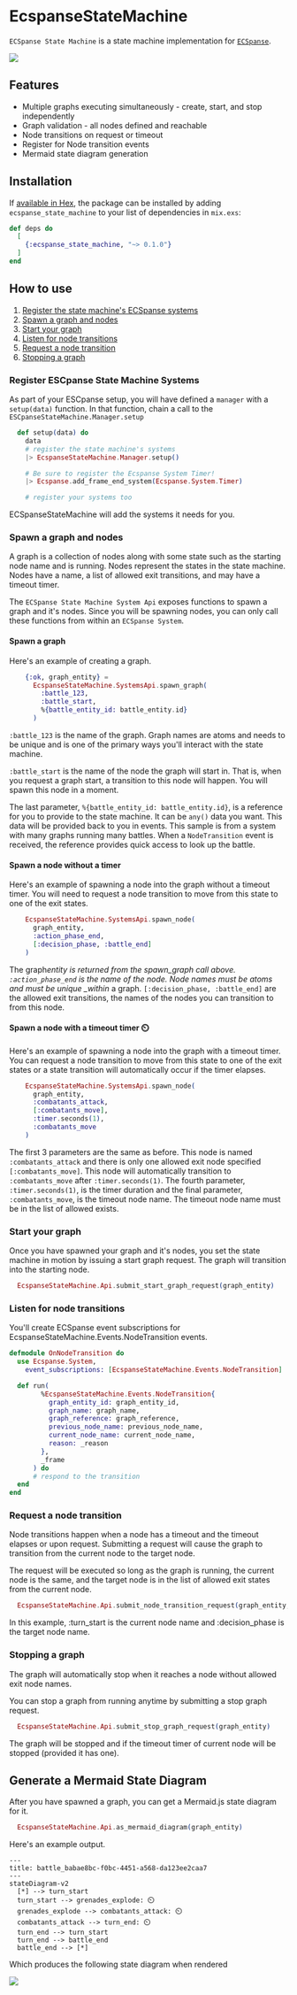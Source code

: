 # EcspanseStateMachine

<!-- MDOC !-->

`ECSpanse State Machine` is a state machine implementation for [`ECSpanse`](https://hexdocs.pm/ecspanse).

[![](https://mermaid.ink/img/pako:eNp1kEFuwjAQRa9izbLCUkmhRV6w4gYs6yqa2AONiB3kTKpWiDNwF1acpxfoFTqOioJadWN7_vsjff8DuNYTGNBa28g1N2RUhSx3WWGFtKic3tzLMZvNpxrnjwvtcVo8EBUO8cnGYbFjZFrVuE0Y9Ftho1LPdy9K66XiPsVSeOKsjtMAt4kieupKet83EsSoz9P563LK1t9sWHBtkHQYuSslJLrd7cYfOAag6G-dV-2_hFf004SMGY3TAOWHWYUJBEoBay81HrJigV8pkAUjT49pZ8HGo_iw53b9ER0YTj1NoN_7sTcwG2w6On4DXdGPHQ?type=png)](https://mermaid.live/edit#pako:eNp1kEFuwjAQRa9izbLCUkmhRV6w4gYs6yqa2AONiB3kTKpWiDNwF1acpxfoFTqOioJadWN7_vsjff8DuNYTGNBa28g1N2RUhSx3WWGFtKic3tzLMZvNpxrnjwvtcVo8EBUO8cnGYbFjZFrVuE0Y9Ftho1LPdy9K66XiPsVSeOKsjtMAt4kieupKet83EsSoz9P563LK1t9sWHBtkHQYuSslJLrd7cYfOAag6G-dV-2_hFf004SMGY3TAOWHWYUJBEoBay81HrJigV8pkAUjT49pZ8HGo_iw53b9ER0YTj1NoN_7sTcwG2w6On4DXdGPHQ)

<!-- MDOC !-->

## Features

- Multiple graphs executing simultaneously - create, start, and stop independently
- Graph validation - all nodes defined and reachable
- Node transitions on request or timeout
- Register for Node transition events
- Mermaid state diagram generation

<!-- MDOC !-->

## Installation

If [available in Hex](https://hex.pm/docs/publish), the package can be installed
by adding `ecspanse_state_machine` to your list of dependencies in `mix.exs`:

```elixir
def deps do
  [
    {:ecspanse_state_machine, "~> 0.1.0"}
  ]
end
```

<!-- MDOC !-->

## How to use

1. [Register the state machine's ECSpanse systems](#register-escpanse-state-machine-systems)
2. [Spawn a graph and nodes](#spawn-a-graph-and-nodes)
3. [Start your graph](#start-your-graph)
4. [Listen for node transitions](#listen-for-node-transitions)
5. [Request a node transition](#request-a-node-transition)
6. [Stopping a graph](#stopping-a-graph)

### Register ESCpanse State Machine Systems

As part of your ESCpanse setup, you will have defined a `manager` with a `setup(data)` function. In that function, chain a call to the `ESCpanseStateMachine.Manager.setup`

```elixir
  def setup(data) do
    data
    # register the state machine's systems
    |> EcspanseStateMachine.Manager.setup()

    # Be sure to register the Ecspanse System Timer!
    |> Ecspanse.add_frame_end_system(Ecspanse.System.Timer)

    # register your systems too
```

ECSpanseStateMachine will add the systems it needs for you.

### Spawn a graph and nodes

A graph is a collection of nodes along with some state such as the starting node name and is running. Nodes represent the states in the state machine. Nodes have a name, a list of allowed exit transitions, and may have a timeout timer.

The `ECSpanse State Machine System Api` exposes functions to spawn a graph and it's nodes. Since you will be spawning nodes, you can only call these functions from within an `ECSpanse System`.

#### Spawn a graph

Here's an example of creating a graph.

```elixir
    {:ok, graph_entity} =
      EcspanseStateMachine.SystemsApi.spawn_graph(
        :battle_123,
        :battle_start,
        %{battle_entity_id: battle_entity.id}
      )
```

`:battle_123` is the name of the graph. Graph names are atoms and needs to be unique and is one of the primary ways you'll interact with the state machine.

`:battle_start` is the name of the node the graph will start in. That is, when you request a graph start, a transition to this node will happen. You will spawn this node in a moment.

The last parameter, `%{battle_entity_id: battle_entity.id}`, is a reference for you to provide to the state machine. It can be `any()` data you want. This data will be provided back to you in events. This sample is from a system with many graphs running many battles. When a `NodeTransition` event is received, the reference provides quick access to look up the battle.

#### Spawn a node without a timer

Here's an example of spawning a node into the graph without a timeout timer. You will need to request a node transition to move from this state to one of the exit states.

```elixir
    EcspanseStateMachine.SystemsApi.spawn_node(
      graph_entity,
      :action_phase_end,
      [:decision_phase, :battle_end]
    )
```

The graph*entity is returned from the spawn_graph call above. `:action_phase_end` is the name of the node. Node names must be atoms and must be unique \_within* a graph. `[:decision_phase, :battle_end]` are the allowed exit transitions, the names of the nodes you can transition to from this node.

#### Spawn a node with a timeout timer ⏲️

Here's an example of spawning a node into the graph with a timeout timer. You can request a node transition to move from this state to one of the exit states or a state transition will automatically occur if the timer elapses.

```elixir
    EcspanseStateMachine.SystemsApi.spawn_node(
      graph_entity,
      :combatants_attack,
      [:combatants_move],
      :timer.seconds(1),
      :combatants_move
    )
```

The first 3 parameters are the same as before. This node is named `:combatants_attack` and there is only one allowed exit node specified `[:combatants_move]`. This node will automatically transition to `:combatants_move` after `:timer.seconds(1)`. The fourth parameter, `:timer.seconds(1)`, is the timer duration and the final parameter, `:combatants_move`, is the timeout node name. The timeout node name must be in the list of allowed exists.

### Start your graph

Once you have spawned your graph and it's nodes, you set the state machine in motion by issuing a start graph request. The graph will transition into the starting node.

```elixir
  EcspanseStateMachine.Api.submit_start_graph_request(graph_entity)
```

### Listen for node transitions

You'll create ECSpanse event subscriptions for EcspanseStateMachine.Events.NodeTransition events.

```elixir
defmodule OnNodeTransition do
  use Ecspanse.System,
    event_subscriptions: [EcspanseStateMachine.Events.NodeTransition]

  def run(
        %EcspanseStateMachine.Events.NodeTransition{
          graph_entity_id: graph_entity_id,
          graph_name: graph_name,
          graph_reference: graph_reference,
          previous_node_name: previous_node_name,
          current_node_name: current_node_name,
          reason: _reason
        },
        _frame
      ) do
      # respond to the transition
  end
end
```

### Request a node transition

Node transitions happen when a node has a timeout and the timeout elapses or upon request. Submitting a request will cause the graph to transition from the current node to the target node.

The request will be executed so long as the graph is running, the current node is the same, and the target node is in the list of allowed exit states from the current node.

```elixir
  EcspanseStateMachine.Api.submit_node_transition_request(graph_entity, :turn_start, :decision_phase)
```

In this example, :turn_start is the current node name and :decision_phase is the target node name.

<!-- MDOC !-->

### Stopping a graph

The graph will automatically stop when it reaches a node without allowed exit node names.

You can stop a graph from running anytime by submitting a stop graph request.

```elixir
  EcspanseStateMachine.Api.submit_stop_graph_request(graph_entity)
```

The graph will be stopped and if the timeout timer of current node will be stopped (provided it has one).

## Generate a Mermaid State Diagram

After you have spawned a graph, you can get a Mermaid.js state diagram for it.

```elixir
  EcspanseStateMachine.Api.as_mermaid_diagram(graph_entity)
```

Here's an example output.

```mermaid
---
title: battle_babae8bc-f0bc-4451-a568-da123ee2caa7
---
stateDiagram-v2
  [*] --> turn_start
  turn_start --> grenades_explode: ⏲️
  grenades_explode --> combatants_attack: ⏲️
  combatants_attack --> turn_end: ⏲️
  turn_end --> turn_start
  turn_end --> battle_end
  battle_end --> [*]
```

Which produces the following state diagram when rendered

[![](https://mermaid.ink/img/pako:eNp1kEFuwjAQRa9izbLCUkmhRV6w4gYs6yqa2AONiB3kTKpWiDNwF1acpxfoFTqOioJadWN7_vsjff8DuNYTGNBa28g1N2RUhSx3WWGFtKic3tzLMZvNpxrnjwvtcVo8EBUO8cnGYbFjZFrVuE0Y9Ftho1LPdy9K66XiPsVSeOKsjtMAt4kieupKet83EsSoz9P563LK1t9sWHBtkHQYuSslJLrd7cYfOAag6G-dV-2_hFf004SMGY3TAOWHWYUJBEoBay81HrJigV8pkAUjT49pZ8HGo_iw53b9ER0YTj1NoN_7sTcwG2w6On4DXdGPHQ?type=png)](https://mermaid.live/edit#pako:eNp1kEFuwjAQRa9izbLCUkmhRV6w4gYs6yqa2AONiB3kTKpWiDNwF1acpxfoFTqOioJadWN7_vsjff8DuNYTGNBa28g1N2RUhSx3WWGFtKic3tzLMZvNpxrnjwvtcVo8EBUO8cnGYbFjZFrVuE0Y9Ftho1LPdy9K66XiPsVSeOKsjtMAt4kieupKet83EsSoz9P563LK1t9sWHBtkHQYuSslJLrd7cYfOAag6G-dV-2_hFf004SMGY3TAOWHWYUJBEoBay81HrJigV8pkAUjT49pZ8HGo_iw53b9ER0YTj1NoN_7sTcwG2w6On4DXdGPHQ)
